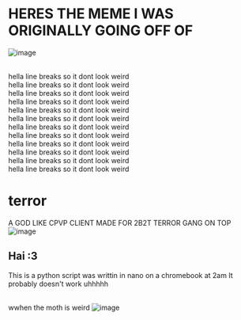 # HERES THE MEME I WAS ORIGINALLY GOING OFF OF
![image](https://user-images.githubusercontent.com/85663797/174284245-7dad0971-2519-42c3-984d-a5b814ff23c2.png)


<br>
hella line breaks so it dont look weird
<br>
hella line breaks so it dont look weird
<br>
hella line breaks so it dont look weird
<br>
hella line breaks so it dont look weird
<br>
hella line breaks so it dont look weird
<br>
hella line breaks so it dont look weird
<br>
hella line breaks so it dont look weird
<br>
hella line breaks so it dont look weird
<br>
hella line breaks so it dont look weird
<br>
hella line breaks so it dont look weird
<br>
hella line breaks so it dont look weird
<br>
hella line breaks so it dont look weird



# terror
A GOD LIKE CPVP CLIENT MADE FOR 2B2T TERROR GANG ON TOP
![image](https://user-images.githubusercontent.com/85663797/174235545-43b61b43-c7f8-4f3f-ae88-b31c2850d980.png)
## Hai :3
This is a python script was writtin in nano on a chromebook at 2am
It probably doesn't work
uhhhhh

<br> wwhen the moth is weird
![image](https://user-images.githubusercontent.com/85663797/174284611-0661f7e7-2237-4da8-afb2-4742c5423308.png)
